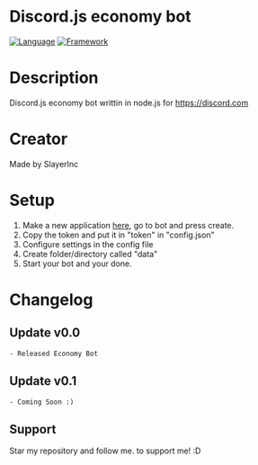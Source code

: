 # Discord.js economy bot
[![Language](https://img.shields.io/badge/Language-Node.js-green)](https://nodejs.org)
[![Framework](https://img.shields.io/badge/Framework-Discord.js_v12.2.0-dodgerblue)](https://discord.js.org)

# Description
Discord.js economy bot writtin in node.js for https://discord.com

# Creator
Made by SlayerInc
 
# Setup
 1. Make a new application [here](https://discord.com/developers/applications), go to bot and press create.
 2. Copy the token and put it in "token" in "config.json"
 3. Configure settings in the config file
 4. Create folder/directory called "data"
 5. Start your bot and your done.
 
# Changelog
## Update v0.0
```
- Released Economy Bot
```
## Update v0.1
```
- Coming Soon :)
```
 
## Support 
Star my repository and follow me. to support me! :D
